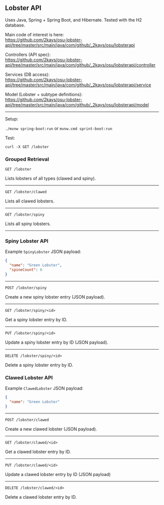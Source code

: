 ## Lobster API

Uses Java, Spring + Spring Boot, and Hibernate. Tested with the H2 database.

Main code of interest is here:  
https://github.com/2kays/osu-lobster-api/tree/master/src/main/java/com/github/_2kays/osu/lobsterapi

Controllers (API spec):  
https://github.com/2kays/osu-lobster-api/tree/master/src/main/java/com/github/_2kays/osu/lobsterapi/controller

Services (DB access):  
https://github.com/2kays/osu-lobster-api/tree/master/src/main/java/com/github/_2kays/osu/lobsterapi/service

Model (Lobster + subtype definitions):  
https://github.com/2kays/osu-lobster-api/tree/master/src/main/java/com/github/_2kays/osu/lobsterapi/model

---

Setup:

`./mvnw spring-boot:run` or `mvnw.cmd sprint-boot:run`

Test:

`curl -X GET /lobster`

### Grouped Retrieval

```GET /lobster```

Lists lobsters of all types (clawed and spiny).

---

```GET /lobster/clawed```

Lists all clawed lobsters.

---

```GET /lobster/spiny```

Lists all spiny lobsters.

---

### Spiny Lobster API

Example `SpinyLobster` JSON payload:

```json
{
  "name": "Green Lobster",
  "spineCount": 6 
}
```

---

```POST /lobster/spiny```

Create a new spiny lobster entry (JSON payload).

---
 
```GET /lobster/spiny/<id>```

Get a spiny lobster entry by ID.

---

```PUT /lobster/spiny/<id>```

Update a spiny lobster entry by ID (JSON payload).

---

```DELETE /lobster/spiny/<id>```

Delete a spiny lobster entry by ID.
 
### Clawed Lobster API

Example `ClawedLobster` JSON payload:

```json
{
  "name": "Green Lobster"
}
```

---

```POST /lobster/clawed```

Create a new clawed lobster (JSON payload).

---

```GET /lobster/clawed/<id>```

Get a clawed lobster entry by ID.

---
 
```PUT /lobster/clawed/<id>```

Update a clawed lobster entry by ID (JSON payload)

---

```DELETE /lobster/clawed/<id>```

Delete a clawed lobster entry by ID.
